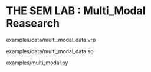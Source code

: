 # THE SEM LAB : Multi_Modal Reasearch

examples/data/multi_modal_data.vrp

examples/data/multi_modal_data.sol

examples/multi_modal.py
